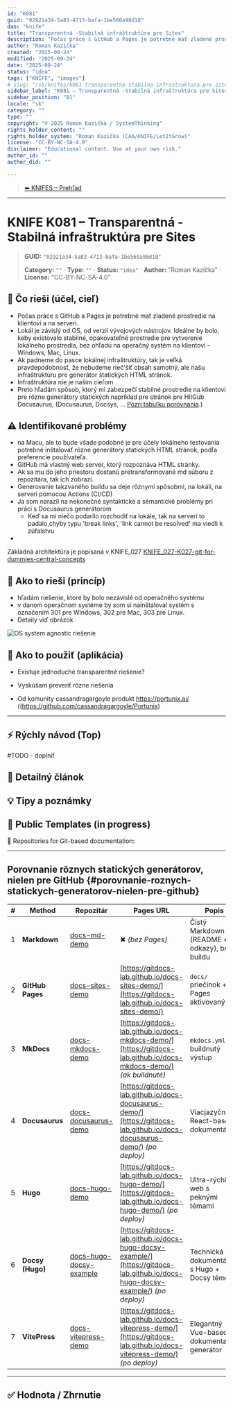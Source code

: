 ```yaml
---
id: "K081"
guid: "02921a34-5a83-4713-bafa-1be560a98d18"
dao: "knife"
title: "Transparentná -Stabilná infraštruktúra pre Sites"
description: "Počas práce s GitHub a Pages je potrebné mať zladené prostredie na klientovi a na serveri. Lokál je závislý od OS, od verzií vývojových nástrojov. Ideálne by bolo, keby existovalo stabilné, opakovateľné prostredie pre vytvorenie lokálneho prostredia, bez ohľadu na operačný systém na klientovi – Windows, Mac, Linux."
author: "Roman Kazička"
created: "2025-09-24"
modified: "2025-09-24"
date: "2025-09-24"
status: "idea"
tags: ["KNIFE", "images"]
# slug: "/sk/knifes/k081-transparentna-stabilna-infrastruktura-pre-sites"
sidebar_label: "K081 – Transparentná -Stabilná infraštruktúra pre Sites"
sidebar_position: "81"
locale: "sk"
category: ""
type: ""
copyright: "© 2025 Roman Kazička / SystemThinking"
rights_holder_content: ""
rights_holder_system: "Roman Kazička (CAA/KNIFE/LetItGrow)"
license: "CC-BY-NC-SA-4.0"
disclaimer: "Educational content. Use at your own risk."
author_id: ""
author_did: ""

---
```

<!-- body:start -->

<!-- nav:knifes -->
> [⬅ KNIFES – Prehľad](../overview.md)
---

# KNIFE K081 – Transparentná -Stabilná infraštruktúra pre Sites
<!-- fm-visible: start -->

> **GUID:** `"02921a34-5a83-4713-bafa-1be560a98d18"`
>   
> **Category:** `""` · **Type:** `""` · **Status:** `"idea"` · **Author:** "Roman Kazička" · **License:** "CC-BY-NC-SA-4.0"
<!-- fm-visible: end -->


## 🎯 Čo rieši (účel, cieľ)

- Počas práce s GitHub a Pages je potrebné mať zladené prostredie na klientovi a na serveri.
- Lokál je závislý od OS, od verzií vývojových nástrojov. Ideálne by bolo, keby existovalo stabilné, opakovateľné prostredie pre vytvorenie lokálneho prostredia, bez ohľadu na operačný systém na klientovi – Windows, Mac, Linux.
- Ak padneme do pasce lokálnej infraštruktúry, tak je veľká pravdepodobnosť, že nebudeme rieč'šiť obsah samotný, ale našu infraštruktúru pre generátor statických HTML stránok.
- Infraštruktúra nie je našim cieľom
- Preto hľadám spôsob, ktorý mi zabezpečí stabilné prostredie na klientovi pre rôzne generátory statických napríklad pre stránok pre HitGub Docusaurus, (Docusaurus, Docsys, ... [Pozri tabuľku porovnania](#porovnanie-roznych-statickych-generatorov-nielen-pre-github).)

## ⚠️ Identifikované problémy 

- na Macu, ale to bude všade podobné je pre účely lokálneho testovania potrebné inštalovať rôzne generátory statických HTML stránok, podľa preferencie používateľa.
- GitHub má vlastný web server, ktorý rozpoznáva HTML stránky.
- Ak sa mu do jeho priestoru dostanú pretransformované md súboru z repozitára, tak ich zobrazí.
- Generovanie takzvaného buildu sa deje rôznymi spôsobmi, na lokáli, na serveri pomocou Actions (CI/CD)
- Ja som narazil na nekonečné syntaktické a sémantické problémy pri práci s Docusaurus generátorom
  - Keď sa mi niečo podarilo rozchodiť na lokále, tak na serveri to padalo,chyby typu 'break links', 'link cannot be resolved' ma viedli k zúfalstvu
-  
Základná architektúra je popísaná v KNIFE_027 [KNIFE_027-K027-git-for-dummies-central-concepts](../K027-git-for-dummies-central-concepts/index.md)
  
## 🧩 Ako to rieši (princíp)

- hľadám riešenie, ktoré by bolo nezávislé od operačného systému
- v danom operačnom systéme by som si nainštaloval systém s označením 301 pre Windows, 302 pre Mac, 303 pre Linux.
- Detaily viď obrázok

![OS system agnostic riešenie](./img/GitHub-Sites-Concepts-clientSolution.png)


## 🧪 Ako to použiť (aplikácia)
- Existuje jednoduché transparentné riešenie?
- Vyskúšam preveriť rôzne riešenia
  
- Od komunity cassandragargoyle produkt https://portunix.ai/ ((https://github.com/cassandragargoyle/Portunix)
---

## ⚡ Rýchly návod (Top)
  #TODO - doplniť
## 📜 Detailný článok

## 💡 Tipy a poznámky

## 🧰 Public Templates (in progress)

📁 Repositories for Git-based documentation:

---

## Porovnanie rôznych statických generátorov, nielen pre GitHub {#porovnanie-roznych-statickych-generatorov-nielen-pre-github}

| # | Method           | Repozitár                                                                           | Pages URL                                                                                                                       | Popis                                        |
| - | ---------------- | ----------------------------------------------------------------------------------- | ----------------------------------------------------------------------------------------------------------------------------- | -------------------------------------------- |
| 1 | **Markdown**     | [docs-md-demo](https://github.com/GitDocs-Lab/docs-md-demo)                         | ✖ *(bez Pages)*                                                                                                               | Čistý Markdown (README + odkazy), bez buildu |
| 2 | **GitHub Pages** | [docs-sites-demo](https://github.com/GitDocs-Lab/docs-sites-demo)                   | [https://gitdocs-lab.github.io/docs-sites-demo/](https://gitdocs-lab.github.io/docs-sites-demo/)                              | `docs/` priečinok + Pages aktivovaný         |
| 3 | **MkDocs**       | [docs-mkdocs-demo](https://github.com/GitDocs-Lab/docs-mkdocs-demo)                 | [https://gitdocs-lab.github.io/docs-mkdocs-demo/](https://gitdocs-lab.github.io/docs-mkdocs-demo/) *(ak buildnuté)*           | `mkdocs.yml` + buildnutý výstup              |
| 4 | **Docusaurus**   | [docs-docusaurus-demo](https://github.com/GitDocs-Lab/docs-docusaurus-demo)         | [https://gitdocs-lab.github.io/docs-docusaurus-demo/](https://gitdocs-lab.github.io/docs-docusaurus-demo/) *(po deploy)*      | Viacjazyčný React-based dokumentátor         |
| 5 | **Hugo**         | [docs-hugo-demo](https://github.com/GitDocs-Lab/docs-hugo-demo)                     | [https://gitdocs-lab.github.io/docs-hugo-demo/](https://gitdocs-lab.github.io/docs-hugo-demo/) *(po deploy)*                 | Ultra-rýchly web s peknými témami            |
| 6 | **Docsy (Hugo)** | [docs-hugo-docsy-example](https://github.com/GitDocs-Lab/docs-hugo-docsy-example)   | [https://gitdocs-lab.github.io/docs-hugo-docsy-example/](https://gitdocs-lab.github.io/docs-hugo-docsy-example/) *(po deploy)* | Technická dokumentácia s Hugo + Docsy témou |
| 7 | **VitePress**    | [docs-vitepress-demo](https://github.com/GitDocs-Lab/docs-vitepress-demo)           | [https://gitdocs-lab.github.io/docs-vitepress-demo/](https://gitdocs-lab.github.io/docs-vitepress-demo/) *(po deploy)*        | Elegantný Vue-based dokumentačný generátor   |

---

## ✅ Hodnota / Zhrnutie
